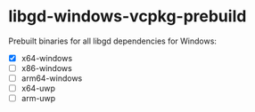 # libgd-windows-vcpkg-prebuild
Prebuilt binaries for all libgd dependencies for Windows:
- [x] x64-windows
- [ ] x86-windows
- [ ] arm64-windows
- [ ] x64-uwp
- [ ] arm-uwp
